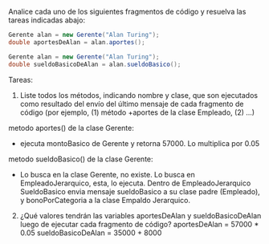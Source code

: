 Analice cada uno de los siguientes fragmentos de código y resuelva las tareas indicadas abajo:
```java
Gerente alan = new Gerente("Alan Turing");
double aportesDeAlan = alan.aportes();

Gerente alan = new Gerente("Alan Turing");
double sueldoBasicoDeAlan = alan.sueldoBasico();
```

Tareas:
1. Liste todos los métodos, indicando nombre y clase, que son ejecutados como resultado del envío del último mensaje de cada fragmento de código (por ejemplo, (1) método +aportes de la clase Empleado, (2) ...)

metodo aportes() de la clase Gerente:
- ejecuta montoBasico de Gerente y retorna 57000. Lo multiplica por 0.05

metodo sueldoBasico() de la clase Gerente:
- Lo busca en la clase Gerente, no existe. Lo busca en EmpleadoJerarquico, esta, lo ejecuta.
Dentro de EmpleadoJerarquico SueldoBasico envia mensaje sueldoBasico a su clase padre (Empleado), y bonoPorCategoria a la clase Empaldo Jerarquico.

2. ¿Qué valores tendrán las variables aportesDeAlan y sueldoBasicoDeAlan luego de ejecutar cada fragmento de código?
aportesDeAlan =  57000 * 0.05
sueldoBasicoDeAlan = 35000 + 8000


